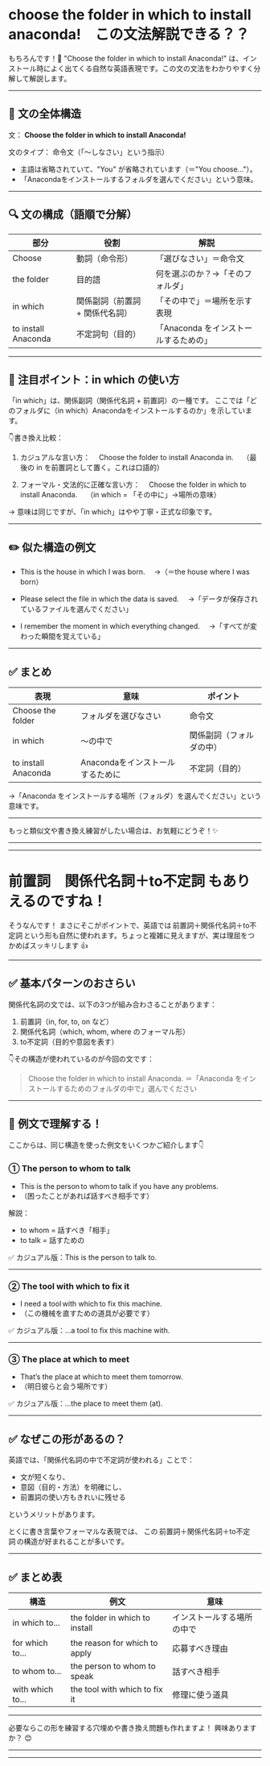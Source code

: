 # choose the folder in which to install anaconda!　この文法解説できる？？

もちろんです！🙂
"Choose the folder in which to install Anaconda!" は、インストール時によく出てくる自然な英語表現です。この文の文法をわかりやすく分解して解説します。

---

## 🧩 文の全体構造

文：
**Choose the folder in which to install Anaconda!**

文のタイプ：
命令文（「〜しなさい」という指示）

* 主語は省略されていて、"You" が省略されています（＝"You choose..."）。
* 「Anacondaをインストールするフォルダを選んでください」という意味。

---

## 🔍 文の構成（語順で分解）

| 部分                  | 役割                | 解説                      |
| ------------------- | ----------------- | ----------------------- |
| Choose              | 動詞（命令形）           | 「選びなさい」＝命令文             |
| the folder          | 目的語               | 何を選ぶのか？→「そのフォルダ」        |
| in which            | 関係副詞（前置詞 + 関係代名詞） | 「その中で」＝場所を示す表現          |
| to install Anaconda | 不定詞句（目的）          | 「Anaconda をインストールするための」 |

---

## 🧠 注目ポイント：in which の使い方

「in which」は、関係副詞（関係代名詞 + 前置詞）の一種です。
ここでは「どのフォルダに（in which）Anacondaをインストールするのか」を示しています。

👇書き換え比較：

1. カジュアルな言い方：
    Choose the folder to install Anaconda in.
    （最後の in を前置詞として置く。これは口語的）

2. フォーマル・文法的に正確な言い方：
    Choose the folder in which to install Anaconda.
    （in which = 「その中に」→場所の意味）

→ 意味は同じですが、「in which」はやや丁寧・正式な印象です。

---

## ✏️ 似た構造の例文

* This is the house in which I was born.
   →（＝the house where I was born）

* Please select the file in which the data is saved.
   →「データが保存されているファイルを選んでください」

* I remember the moment in which everything changed.
   →「すべてが変わった瞬間を覚えている」

---

## ✅ まとめ

| 表現                  | 意味                   | ポイント         |
| ------------------- | -------------------- | ------------ |
| Choose the folder   | フォルダを選びなさい           | 命令文          |
| in which            | 〜の中で                 | 関係副詞（フォルダの中） |
| to install Anaconda | Anacondaをインストールするために | 不定詞（目的）      |

→「Anaconda をインストールする場所（フォルダ）を選んでください」という意味です。

---

もっと類似文や書き換え練習がしたい場合は、お気軽にどうぞ！✨

---
---

# 前置詞　関係代名詞＋to不定詞 もありえるのですね！
そうなんです！
まさにそこがポイントで、英語では 前置詞＋関係代名詞＋to不定詞 という形も自然に使われます。ちょっと複雑に見えますが、実は理屈をつかめばスッキリします 👍

---

## ✅ 基本パターンのおさらい

関係代名詞の文では、以下の3つが組み合わさることがあります：

1. 前置詞（in, for, to, on など）
2. 関係代名詞（which, whom, where のフォーマル形）
3. to不定詞（目的や意図を表す）

👇その構造が使われているのが今回の文です：

> Choose the folder in which to install Anaconda.
> ＝「Anaconda をインストールするためのフォルダの中で」選んでください

---

## 🧠 例文で理解する！

ここからは、同じ構造を使った例文をいくつかご紹介します👇

### ① The person to whom to talk

* This is the person to whom to talk if you have any problems.
* （困ったことがあれば話すべき相手です）

解説：

* to whom = 話すべき「相手」
* to talk = 話すための

✅ カジュアル版：This is the person to talk to.

---

### ② The tool with which to fix it

* I need a tool with which to fix this machine.
* （この機械を直すための道具が必要です）

✅ カジュアル版：...a tool to fix this machine with.

---

### ③ The place at which to meet

* That’s the place at which to meet them tomorrow.
* （明日彼らと会う場所です）

✅ カジュアル版：...the place to meet them (at).

---

## ✅ なぜこの形があるの？

英語では、「関係代名詞の中で不定詞が使われる」ことで：

* 文が短くなり、
* 意図（目的・方法）を明確にし、
* 前置詞の使い方もきれいに残せる

というメリットがあります。

とくに書き言葉やフォーマルな表現では、
この 前置詞＋関係代名詞＋to不定詞 の構造が好まれることが多いです。

---

## ✅ まとめ表

| 構造               | 例文                             | 意味            |
| ---------------- | ------------------------------ | ------------- |
| in which to...   | the folder in which to install | インストールする場所の中で |
| for which to...  | the reason for which to apply  | 応募すべき理由       |
| to whom to...    | the person to whom to speak    | 話すべき相手        |
| with which to... | the tool with which to fix it  | 修理に使う道具       |

---

必要ならこの形を練習する穴埋めや書き換え問題も作れますよ！
興味ありますか？ 😊

---
---
